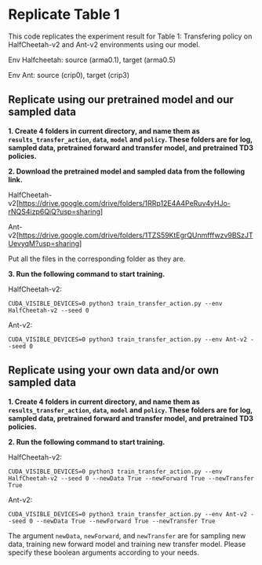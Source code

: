 # Replicate Table 1

This code replicates the experiment result for Table 1: Transfering policy on HalfCheetah-v2 and Ant-v2 environments using our model.

Env Halfcheetah: source (arma0.1), target (arma0.5)

Env Ant: source (crip0), target (crip3)

## Replicate using our pretrained model and our sampled data
**1. Create 4 folders in current directory, and name them as `results_transfer_action`, `data`, `model` and `policy`. These folders are for log, sampled data, pretrained forward and transfer model, and pretrained TD3 policies.**

**2. Download the pretrained model and sampled data from the following link.**

HalfCheetah-v2[https://drive.google.com/drive/folders/1RRp12E4A4PeRuv4yHJo-rNQS4izp6QiQ?usp=sharing]

Ant-v2[https://drive.google.com/drive/folders/1TZS59KtEgrQUnmfffwzv9BSzJTUevyqM?usp=sharing]

Put all the files in the corresponding folder as they are.

**3. Run the following command to start training.**

HalfCheetah-v2:
```
CUDA_VISIBLE_DEVICES=0 python3 train_transfer_action.py --env HalfCheetah-v2 --seed 0
```

Ant-v2:
```
CUDA_VISIBLE_DEVICES=0 python3 train_transfer_action.py --env Ant-v2 --seed 0
```


## Replicate using your own data and/or own sampled data
**1. Create 4 folders in current directory, and name them as `results_transfer_action`, `data`, `model` and `policy`. These folders are for log, sampled data, pretrained forward and transfer model, and pretrained TD3 policies.**

**2. Run the following command to start training.**

HalfCheetah-v2:
```
CUDA_VISIBLE_DEVICES=0 python3 train_transfer_action.py --env HalfCheetah-v2 --seed 0 --newData True --newForward True --newTransfer True
```

Ant-v2:
```
CUDA_VISIBLE_DEVICES=0 python3 train_transfer_action.py --env Ant-v2 --seed 0 --newData True --newForward True --newTransfer True
```
The argument `newData`, `newForward`, and `newTransfer` are for sampling new data, training new forward model and training new transfer model. Please specify these boolean arguments according to your needs.

